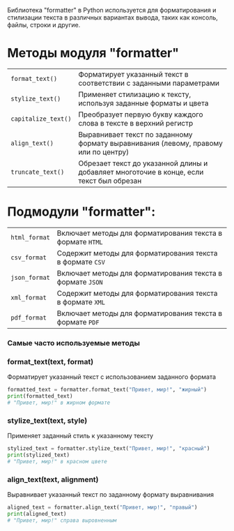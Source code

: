 Библиотека "formatter" в Python используется для форматирования и стилизации
текста в различных вариантах вывода, таких как консоль, файлы, строки и другие.

# Методы модуля "formatter"
|                     |                                                                                           |
|---------------------|-------------------------------------------------------------------------------------------|
| `format_text()`     |  Форматирует указанный текст в соответствии с заданными параметрами                       |
| `stylize_text()`    |  Применяет стилизацию к тексту, используя заданные форматы и цвета                        |
| `capitalize_text()` |  Преобразует первую букву каждого слова в тексте в верхний регистр                        |
| `align_text()`      |  Выравнивает текст по заданному формату выравнивания (левому, правому или по центру)      |
| `truncate_text()`   |  Обрезает текст до указанной длины и добавляет многоточие в конце, если текст был обрезан |

# Подмодули "formatter":
|               |                                                            |
|---------------|------------------------------------------------------------|
| `html_format` | Включает методы для форматирования текста в формате `HTML` |
| `csv_format`  | Содержит методы для форматирования текста в формате `CSV`  |
| `json_format` | Включает методы для форматирования текста в формате `JSON` |
| `xml_format`  | Содержит методы для форматирования текста в формате `XML`  |
| `pdf_format`  | Включает методы для форматирования текста в формате `PDF`  |

### Самые часто используемые методы

### format_text(text, format)
Форматирует указанный текст с использованием заданного формата
```python
formatted_text = formatter.format_text("Привет, мир!", "жирный")
print(formatted_text)
# "Привет, мир!" в жирном формате
```

### stylize_text(text, style)
Применяет заданный стиль к указанному тексту
```python
stylized_text = formatter.stylize_text("Привет, мир!", "красный")
print(stylized_text)
# "Привет, мир!" в красном цвете
```

### align_text(text, alignment)
Выравнивает указанный текст по заданному формату выравнивания
```python
aligned_text = formatter.align_text("Привет, мир!", "правый")
print(aligned_text)
# "Привет, мир!" справа выровненным
```
